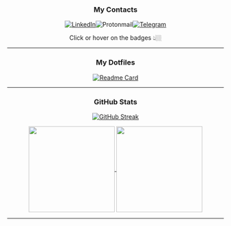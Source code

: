 <div align="center">

### My Contacts

[![LinkedIn](https://img.shields.io/badge/linkedin-%230077B5.svg?style=for-the-badge&logo=linkedin&logoColor=white "jrhin")](https://www.linkedin.com/in/jrhin/)![Protonmail](https://img.shields.io/badge/ProtonMail-8B89CC?style=for-the-badge&logo=protonmail&logoColor=white "github@jrhin.com")[![Telegram](https://img.shields.io/badge/Telegram-2CA5E0?style=for-the-badge&logo=telegram&logoColor=white "JRhin")](https://t.me/JRhin)

Click or hover on the badges 👆🏼 <br/>

<hr style="border:1px black">

### My Dotfiles

[![Readme Card](https://github-readme-stats-two-roan-14.vercel.app/api/pin/?username=jrhin&repo=.dotfiles&theme=transparent&show_owner=true)](https://github.com/JRhin/.dotfiles)

<hr style="border:1px black">

### GitHub Stats

[![GitHub Streak](https://github-readme-streak-stats-beta-nine.vercel.app/?user=JRhin&theme=transparent)](https://github.com/JRhin)

<a href="https://github.com/JRhin">
  <img height=200 align="center" src="https://github-readme-stats-two-roan-14.vercel.app/api?username=jrhin&show_icons=true&rank_icon=github&theme=transparent" />
</a>
<a href="https://github.com/JRhin">
  <img height=200 align="center" src="https://github-readme-stats-two-roan-14.vercel.app/api/top-langs?username=jrhin&layout=compact&langs_count=8&card_width=320&theme=transparent&exclude_repo=algorithmic-methods-of-data-mining-homeworks,statistical-learning-hmws,social-network-hmw1,data-mining-homeworks,github-readme-stats,github-readme-streak-stats" />
</a>

<hr style="border:1px black">
